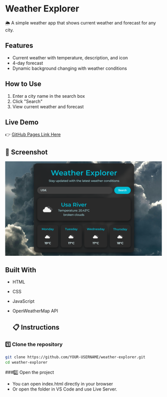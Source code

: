 # Weather Explorer

🌦️ A simple weather app that shows current weather and forecast for any city.

## Features

- Current weather with temperature, description, and icon
- 4-day forecast
- Dynamic background changing with weather conditions

## How to Use

1. Enter a city name in the search box
2. Click "Search"
3. View current weather and forecast
   

## Live Demo

👉 [GitHub Pages Link Here](https://m-shashank2.github.io/weather-explorer/)

## 📸 Screenshot

![Weather Explorer Screenshot](https://github.com/m-shashank2/weather-explorer/blob/main/WEATHERAPP.png)


## Built With

- HTML
- CSS
- JavaScript
- OpenWeatherMap API

  ## 📋 Instructions

### 1️⃣ Clone the repository

```bash
git clone https://github.com/YOUR-USERNAME/weather-explorer.git
cd weather-explorer
```

###2️⃣ Open the project
- You can open index.html directly in your browser
- Or open the folder in VS Code and use Live Server.
